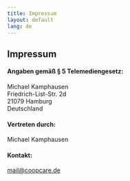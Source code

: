 ```yaml
---
title: Impressum
layout: default
lang: de
---
```


## Impressum

#### Angaben gemäß § 5 Telemediengesetz:

Michael Kamphausen  
Friedrich-List-Str. 2d  
21079 Hamburg  
Deutschland

#### Vertreten durch:

Michael Kamphausen

#### Kontakt:

<p><a href="&#109;&#97;&#105;&#108;&#116;&#111;&#58;&#109;&#97;&#105;&#108;&#64;&#99;&#111;&#111;&#112;&#99;&#97;&#114;&#101;&#46;&#100;&#101;">&#109;&#97;&#105;&#108;&#64;&#99;&#111;&#111;&#112;&#99;&#97;&#114;&#101;&#46;&#100;&#101;</a></p>
